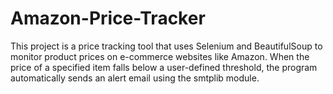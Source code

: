 # Amazon-Price-Tracker
This project is a price tracking tool that uses Selenium and BeautifulSoup to monitor product prices on e-commerce websites like Amazon. When the price of a specified item falls below a user-defined threshold, the program automatically sends an alert email using the smtplib module.
